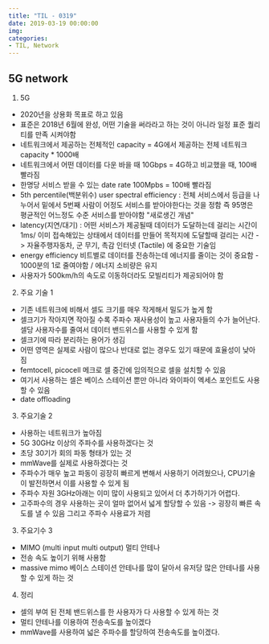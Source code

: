 ```yaml
---
title: "TIL - 0319"
date: 2019-03-19 00:00:00
img:
categories:
- TIL, Network
---
```


## 5G network

1. 5G
- 2020년을 상용화 목표로 하고 있음
- 표준은 2018년 6월에 완성, 어떤 기술을 써라라고 하는 것이 아니라 일정 표준 퀄리티를 만족 시켜야함
- 네트워크에서 제공하는 전체적인 capacity = 4G에서 제공하는 전체 네트워크 capacity * 1000배
- 네트워크에서 어떤 데이터를 다운 바을 때 10Gbps = 4G하고 비교했을 때, 100배 빨라짐
- 한명당 서비스 받을 수 있는 date rate 100Mpbs = 100배 빨라짐
- 5th percentile(백분위수) user spectral efficiency : 전체 서비스에서 등급을 나누어서 밑에서 5번째 사람이 어정도 서비스를 받아야한다는 것을 정함 즉 95명은 평균적인 어느정도 수준 서비스를 받아야함 "새로생긴 개념"
- latency(지연/대기) : 어떤 서비스가 제공될때 데이터가 도달하는데 걸리는 시간이 1ms/ 이미 접속해있는 상태에서 데이터를 만들어 목적지에 도달할때 걸리는 시간 -> 자율주행자동차, 군 무기, 촉감 인터넷 (Tactile) 에 중요한 기술임
- energy efficiency 비트별로 데이터를 전송하는데 에너지를 줄이는 것이 중요함 - 1000분의 1로 줄여야함 / 에너지 소비량은 유지
- 사용자가 500km/h의 속도로 이동하더라도 모빌리티가 제공되어야 함

2. 주요 기술 1
- 기존 네트워크에 비해서 셀도 크기를 매우 작게해서 밀도가 높게 함
- 셀크기가 작아지면 작아질 수록 주파수 재사용성이 높고 사용자들의 수가 늘어난다. 셀당 사용자수를 줄여서 데이터 밴드위스를 사용할 수 있게 함
- 셀크기에 따라 분리하는 용어가 생김
- 어떤 영역은 실제로 사람이 많으나 반대로 없는 경우도 있기 때문에 효율성이 낮아짐
- femtocell, picocell 메크로 셀 중간에 임의적으로 셀을 설치할 수 있음
- 여기서 사용하는 셀은 베이스 스테이션 뿐만 아니라 와이파이 엑세스 포인트도 사용 할 수 있음
- date offloading

3. 주요기술 2
- 사용하는 네트워크가 높아짐
- 5G 30GHz 이상의 주파수를 사용하겠다는 것
- 초당 30기가 회의 파동 형태가 있는 것
- mmWave를 실제로 사용하겠다는 것
- 주파수가 매우 높고 파동이 굉장히 빠르게 변해서 사용하기 어려웠으나, CPU기술이 발전하면서 이를 사용할 수 있게 됨
- 주파수 자원 3GHz아래는 이미 많이 사용되고 있어서 더 추가하기가 어렵다.
- 고주파수의 경우 사용하는 곳이 얼마 없어서 넓게 할당할 수 있음 -> 굉장히 빠른 속도를 낼 수 있음 그리고 주파수 사용료가 저렴

3. 주요기수 3
- MIMO (multi input multi output) 멀티 안테나
- 전송 속도 높이기 위해 사용함
- massive mimo 베이스 스테이션 안테나를 많이 달아서 유저당 많은 안테나를 사용할 수 있게 하는 것


4. 정리
- 셀의 부여 된 전체 밴드위스를 한 사용자가 다 사용할 수 있게 하는 것
- 멀티 안테나를 이용하여 전송속도를 높이겠다
- mmWave를 사용하여 넓은 주파수를 할당하여 전송속도를 높이겠다. 
